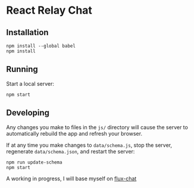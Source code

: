 # React Relay Chat

## Installation

```
npm install --global babel
npm install
```

## Running

Start a local server:

```
npm start
```

## Developing

Any changes you make to files in the `js/` directory will cause the server to
automatically rebuild the app and refresh your browser.

If at any time you make changes to `data/schema.js`, stop the server,
regenerate `data/schema.json`, and restart the server:

```
npm run update-schema
npm start
```

A working in progress, I will base myself on [flux-chat](https://github.com/facebook/flux/tree/master/examples/flux-chat)
